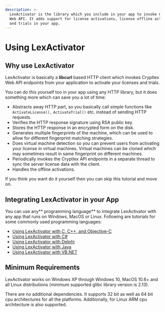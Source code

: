 ```yaml
---
description: >-
  LexActivator is the library which you include in your app to invoke Cryptlex
  Web API. It adds support for license activations, license offline activations,
  and trials in your app.
---
```


# Using LexActivator

## Why use LexActivator

LexActivator is basically a **libcurl** based HTTP client which invokes Cryptlex Web API endpoints from your application to activate your licenses and trials.

You can do this yourself too in your app using any HTTP library, but it does something more which can save you a lot of time:

* Abstracts away HTTP part, so you basically call simple functions like `ActivateLicense(),` `ActivateTrial()` etc. instead of sending HTTP requests.
* Verifies the HTTP response signature using RSA public key.
* Stores the HTTP response in an encrypted form on the disk.
* Generates multiple fingerprints of the machine, which can be used to allow for different fingerprint matching strategies.
* Does virtual machine detection so you can prevent users from activating your license in virtual machines. Virtual machines can be cloned which may sometimes result in same fingerprint on different machines.
* Periodically invokes the Cryptlex API endpoints in a separate thread to sync the server license data with the client.
* Handles the offline activations.

If you think you want do it yourself then you can skip this tutorial and move on.

## Integrating LexActivator in your App

You can use any** programming language** to integrate LexActivator with any app that runs on Windows, MacOS or Linux. Following are tutorials for some commonly used programming languages:

* [Using LexActivator with C, C++, and Objective-C](https://cryptlex.com/help/using-lexactivator/with-c)
* [Using LexActivator with C\#](https://cryptlex.com/help/using-lexactivator/with-c-sharp)
* [Using LexActivator with Delphi](https://cryptlex.com/help/using-lexactivator/with-delphi)
* [Using LexActivator with Java](https://cryptlex.com/help/using-lexactivator/with-java)
* [Using LexActivator with VB.NET](https://cryptlex.com/help/using-lexactivator/with-vb-net)

## Minimum Requirements

LexActivator works on Windows XP through Windows 10, MacOS 10.6+ and all Linux distributions \(minimum supported glibc library version is 2.13\).

There are no additional dependencies. It supports 32 bit as well as 64 bit cpu architectures for all the platforms. Additionally, for Linux ARM cpu architecture is also supported.

